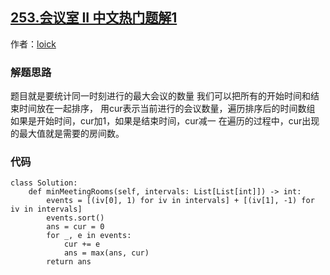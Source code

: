 ## [253.会议室 II 中文热门题解1](https://leetcode.cn/problems/meeting-rooms-ii/solutions/100000/tong-ji-tong-shi-jin-xing-de-hui-yi-by-loick)

作者：[loick](https://leetcode.cn/u/loick)
### 解题思路
题目就是要统计同一时刻进行的最大会议的数量
我们可以把所有的开始时间和结束时间放在一起排序，
用cur表示当前进行的会议数量，遍历排序后的时间数组
如果是开始时间，cur加1，如果是结束时间，cur减一
在遍历的过程中，cur出现的最大值就是需要的房间数。

### 代码

```python3
class Solution:
    def minMeetingRooms(self, intervals: List[List[int]]) -> int:
        events = [(iv[0], 1) for iv in intervals] + [(iv[1], -1) for iv in intervals]
        events.sort()
        ans = cur = 0
        for _, e in events:
            cur += e
            ans = max(ans, cur)
        return ans
```
